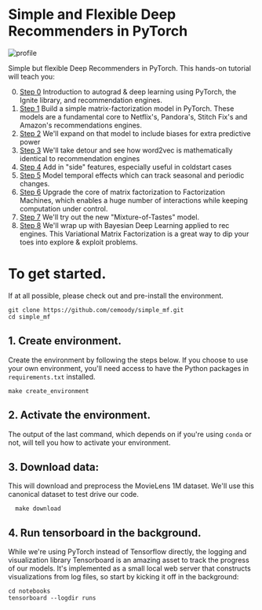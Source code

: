 Simple and Flexible Deep Recommenders in PyTorch
==============================

![profile](https://i.imgur.com/MWSyBfS.png)

Simple but flexible Deep Recommenders in PyTorch. This hands-on tutorial will teach you:

0. [Step 0]() Introduction to autograd & deep learning using PyTorch, the Ignite library, and recommendation engines.
1. [Step 1](https://github.com/cemoody/simple_mf/blob/master/notebooks/01%20Training%20a%20simple%20MF%20model.ipynb) Build a simple matrix-factorization model in PyTorch. These models are a fundamental core to Netflix's, Pandora's, Stitch Fix's and Amazon's recommendations engines.
2. [Step 2](https://github.com/cemoody/simple_mf/blob/master/notebooks/02%20Simple%20MF%20Model%20with%20Biases.ipynb) We'll expand on that model to include biases for extra predictive power
3. [Step 3](https://github.com/cemoody/simple_mf/blob/master/notebooks/03%20Simple%20MF%20Model%20for%20use%20in%20NLP%20%5BTODO%5D.ipynb) We'll take detour and see how word2vec is mathematically identical to recommendation engines
4. [Step 4](https://github.com/cemoody/simple_mf/blob/master/notebooks/04%20MF%20model%20with%20side-features.ipynb) Add in "side" features, especially useful in coldstart cases
5. [Step 5](https://github.com/cemoody/simple_mf/blob/master/notebooks/05%20MF%20model%20plus%20temporal-features.ipynb) Model temporal effects which can track seasonal and periodic changes.
6. [Step 6](https://github.com/cemoody/simple_mf/blob/master/notebooks/06%20FM%20model.ipynb) Upgrade the core of matrix factorization to Factorization Machines, which enables a huge number of interactions while keeping computation under control.
7. [Step 7](https://github.com/cemoody/simple_mf/blob/master/notebooks/07%20Mixture%20of%20Tastes.ipynb) We'll try out the new "Mixture-of-Tastes" model.
8. [Step 8](https://github.com/cemoody/simple_mf/blob/master/notebooks/08%20Variational%20MF.ipynb) We'll wrap up with Bayesian Deep Learning applied to rec engines. This Variational Matrix Factorization is a great way to dip your toes into explore & exploit problems.

# To get started.
If at all possible, please check out and pre-install the environment.

```
git clone https://github.com/cemoody/simple_mf.git
cd simple_mf
```

## 1. Create environment.
Create the environment by following the steps below. If you choose to use your own environment, you'll need access to have the Python packages in `requirements.txt` installed.
```
make create_environment
```

## 2. Activate the environment.
The output of the last command, which depends on if you're using `conda` or not, will tell you how to activate your environment.

## 3. Download data:
This will download and preprocess the MovieLens 1M dataset. We'll use this canonical dataset to test drive our code.

```
  make download
```

## 4. Run tensorboard in the background.
While we're using PyTorch instead of Tensorflow directly, the logging and visualization library Tensorboard is an amazing asset to track the progress of our models. It's implemented as a small local web server that constructs visualizations from log files, so start by kicking it off in the background:

```
cd notebooks
tensorboard --logdir runs
```
